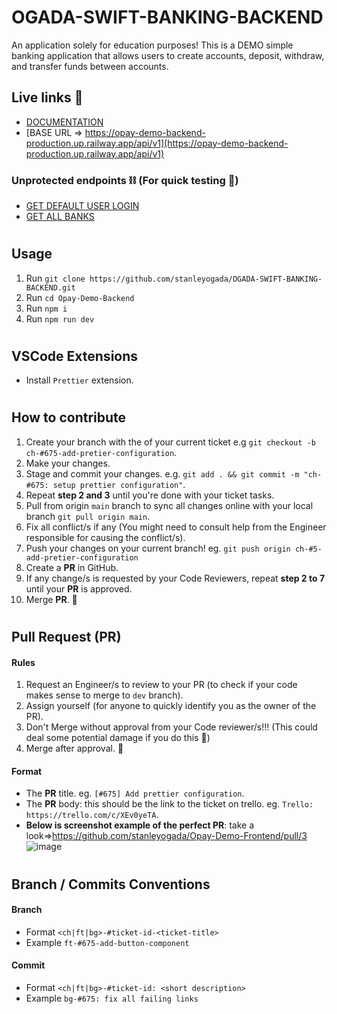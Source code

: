 # OGADA-SWIFT-BANKING-BACKEND

An application solely for education purposes! This is a DEMO simple banking application that allows users to create accounts, deposit, withdraw, and transfer funds between accounts.

## Live links 🚀
- [DOCUMENTATION](https://documenter.getpostman.com/view/11253311/2s93z5842M#intro)
- [BASE URL => https://opay-demo-backend-production.up.railway.app/api/v1](https://opay-demo-backend-production.up.railway.app/api/v1)
  
### Unprotected endpoints ⛓ (For quick testing 🧪)
- [GET DEFAULT USER LOGIN](https://opay-demo-backend-production.up.railway.app/api/v1/users/default-user-login)
- [GET ALL BANKS](https://opay-demo-backend-production.up.railway.app/api/v1/banks)


#

## Usage

1. Run `git clone https://github.com/stanleyogada/OGADA-SWIFT-BANKING-BACKEND.git`
2. Run `cd Opay-Demo-Backend`
3. Run `npm i`
4. Run `npm run dev`

#

## VSCode Extensions

- Install `Prettier` extension.

#

## How to contribute

1. Create your branch with the of your current ticket e.g `git checkout -b ch-#675-add-pretier-configuration`.
2. Make your changes.
3. Stage and commit your changes. e.g. `git add . && git commit -m "ch-#675: setup prettier configuration"`.
4. Repeat **step 2 and 3** until you're done with your ticket tasks.
5. Pull from origin `main` branch to sync all changes online with your local branch `git pull origin main`.
6. Fix all conflict/s if any (You might need to consult help from the Engineer responsible for causing the conflict/s).
7. Push your changes on your current branch! eg. `git push origin ch-#5-add-pretier-configuration`
8. Create a **PR** in GitHub.
9. If any change/s is requested by your Code Reviewers, repeat **step 2 to 7** until your **PR** is approved.
10. Merge **PR**. 🚢

#

## Pull Request (**PR**)

#### Rules

1. Request an Engineer/s to review to your PR (to check if your code makes sense to merge to `dev` branch).
2. Assign yourself (for anyone to quickly identify you as the owner of the PR).
3. Don't Merge without approval from your Code reviewer/s!!! (This could deal some potential damage if you do this 🥴)
4. Merge after approval. 🚢

#### Format

- The **PR** title. eg. `[#675] Add prettier configuration`.
- The **PR** body: this should be the link to the ticket on trello. eg. `Trello: https://trello.com/c/XEv0yeTA`.
- **Below is screenshot example of the perfect PR**: take a look=>https://github.com/stanleyogada/Opay-Demo-Frontend/pull/3
  ![image](https://user-images.githubusercontent.com/104577296/221747744-f5a893cf-ae75-4a63-ba69-9016798e47a9.png)

#

## Branch / Commits Conventions

#### Branch

- Format `<ch|ft|bg>-#ticket-id-<ticket-title>`
- Example `ft-#675-add-button-component`

#### Commit

- Format `<ch|ft|bg>-#ticket-id: <short description>`
- Example `bg-#675: fix all failing links`
